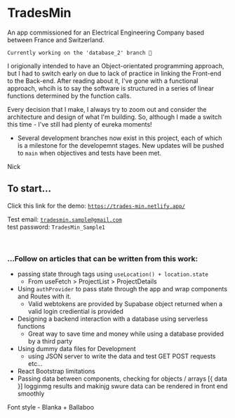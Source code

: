 # TradesMin
An app commissioned for an Electrical Engineering Company based between France and Switzerland.

<code>Currently working on the 'database_2' branch 🚀</code>

I origionally intended to have an Object-orientated programming approach, but I had to switch early on due to lack of practice in linking the Front-end to the Back-end. After reading about it, I've gone with a functional approach, whcih is to say the software is structured in a series of linear functions determined by the function calls.

Every decision that I make, I always try to zoom out and consider the architecture and design of what I'm building. So, although I made a switch this time - I've still had plenty of eureka moments! 

- Several development branches now exist in this project, each of which is a milestone for the developemnt stages. New updates will be pushed to <code>main</code> when objectives and tests have been met.

Nick


## To start...
Click this link for the demo:
<code>https://trades-min.netlify.app/</code>

Test email:
<code>tradesmin.sample@gmail.com </code>
test password:
<code>TradesMin_Sample1</code>

</br>

### ...Follow on articles that can be written from this work:
- passing state through <Link> tags using ```useLocation() + location.state```
    - From useFetch > ProjectList > ProjectDetails
- Using ```authProvider``` to pass state through the app and wrap components and Routes with it. 
    - Valid webtokens are provided by Supabase object returned when a valid login crediential is provided 
- Designing a backend interaction with a database using serverless functions
    - Great way to save time and money while using a database provided by a third party
- Using dummy data files for Development
    - using JSON server to write the data and test GET POST requests etc...
- React Bootstrap limitations
- Passing data between components, checking for objects / arrays [{ data }]
    logginmg results and makinjg swure data can be rendered in front end smoothly




Font style - Blanka + Ballaboo 
